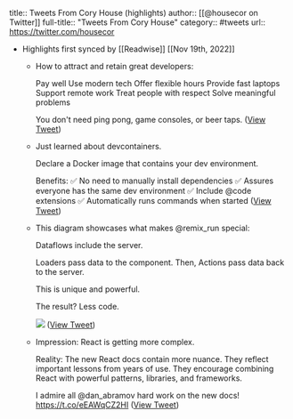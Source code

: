title:: Tweets From Cory House (highlights)
author:: [[@housecor on Twitter]]
full-title:: "Tweets From Cory House"
category:: #tweets
url:: https://twitter.com/housecor

- Highlights first synced by [[Readwise]] [[Nov 19th, 2022]]
	- How to attract and retain great developers:
	  
	  Pay well
	  Use modern tech
	  Offer flexible hours
	  Provide fast laptops
	  Support remote work
	  Treat people with respect
	  Solve meaningful problems
	  
	  You don't need ping pong, game consoles, or beer taps. ([View Tweet](https://twitter.com/housecor/status/1387025347691130881))
	- Just learned about devcontainers.
	  
	  Declare a Docker image that contains your dev environment. 
	  
	  Benefits:
	  ✅ No need to manually install dependencies
	  ✅ Assures everyone has the same dev environment
	  ✅ Include @code extensions
	  ✅ Automatically runs commands when started ([View Tweet](https://twitter.com/housecor/status/1483086303348637701))
	- This diagram showcases what makes @remix_run special: 
	  
	  Dataflows include the server. 
	  
	  Loaders pass data to the component. Then, Actions pass data back to the server. 
	  
	  This is unique and powerful. 
	  
	  The result? Less code. 
	  
	  ![](https://pbs.twimg.com/media/FWTiKsgXkAQnS-y.jpg) ([View Tweet](https://twitter.com/housecor/status/1541605649875980289))
	- Impression: React is getting more complex.
	  
	  Reality: The new React docs contain more nuance. They reflect important lessons from years of use. They encourage combining React with powerful patterns, libraries, and frameworks. 
	  
	  I admire all @dan_abramov hard work on the new docs! https://t.co/eEAWqCZ2HI ([View Tweet](https://twitter.com/housecor/status/1532849344935866370))